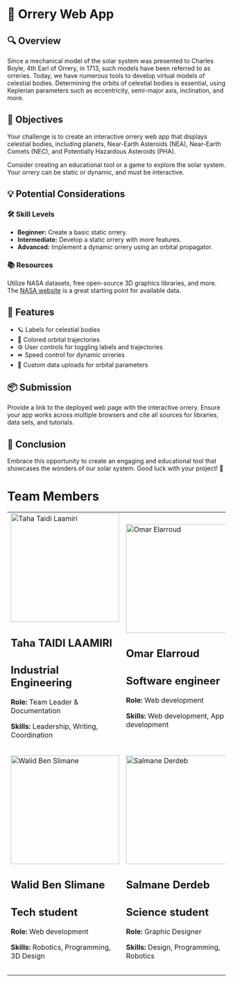 

<body>
    <h1>🌌 Orrery Web App</h1>
    <h2>🔍 Overview</h2>
    <p>
        Since a mechanical model of the solar system was presented to Charles Boyle, 4th Earl of Orrery, in 1713, 
        such models have been referred to as orreries. Today, we have numerous tools to develop virtual models of 
        celestial bodies. Determining the orbits of celestial bodies is essential, using Keplerian parameters 
        such as eccentricity, semi-major axis, inclination, and more.
    </p>
    <h2>🎯 Objectives</h2>
    <p>
        Your challenge is to create an interactive orrery web app that displays celestial bodies, including 
        planets, Near-Earth Asteroids (NEA), Near-Earth Comets (NEC), and Potentially Hazardous Asteroids (PHA).
    </p>
    <p>
        Consider creating an educational tool or a game to explore the solar system. Your orrery can be static 
        or dynamic, and must be interactive.
    </p>
    <h2>💡 Potential Considerations</h2>
    <h3>🛠 Skill Levels</h3>
    <ul>
        <li><strong>Beginner:</strong> Create a basic static orrery.</li>
        <li><strong>Intermediate:</strong> Develop a static orrery with more features.</li>
        <li><strong>Advanced:</strong> Implement a dynamic orrery using an orbital propagator.</li>
    </ul>
    <h3>📚 Resources</h3>
    <p>
        Utilize NASA datasets, free open-source 3D graphics libraries, and more. 
        The <a href="https://www.nasa.gov">NASA website</a> is a great starting point for available data.
    </p>
    <h2>🌟 Features</h2>
    <ul>
        <li>🪐 Labels for celestial bodies</li>
        <li>🌈 Colored orbital trajectories</li>
        <li>⚙️ User controls for toggling labels and trajectories</li>
        <li>⏩ Speed control for dynamic orreries</li>
        <li>📂 Custom data uploads for orbital parameters</li>
    </ul>
    <h2>📦 Submission</h2>
    <p>
        Provide a link to the deployed web page with the interactive orrery. Ensure your app works across multiple 
        browsers and cite all sources for libraries, data sets, and tutorials.
    </p>
    <h2>🚀 Conclusion</h2>
    <p>
        Embrace this opportunity to create an engaging and educational tool that showcases the wonders of our 
        solar system. Good luck with your project! 🌠
<h1>Team Members</h1>

<table>
  <tr>
    <td><img src="https://github.com/user-attachments/assets/12a3426f-ae99-45b6-90b2-05169ba14a44" alt="Taha Taidi Laamiri" width="250" height="250">
      <h2>Taha TAIDI LAAMIRI</h2>
      <h2>Industrial Engineering</h2>
      <p><strong>Role:</strong> Team Leader & Documentation</p>
      <p><strong>Skills:</strong> Leadership, Writing, Coordination</p>
    </td>
    <td><img src="https://github.com/user-attachments/assets/ed6accf1-7571-4787-beb1-b06d742ddf7b" alt="Omar Elarroud" width="250" height="250">
      <h2>Omar Elarroud</h2>
      <h2>Software engineer</h2>
      <p><strong>Role:</strong> Web development</p>
      <p><strong>Skills:</strong> Web development, App development</p>
    </td>
    <td><img src="https://github.com/user-attachments/assets/6fe04c47-3c90-492c-bd40-a7436ff193d1" alt="Soufaine GHAZOUANE" width="250" height="250">
      <h2>Soufaine GHAZOUANE</h2>
      <h2>3D Artist</h2>
      <p><strong>Role:</strong> 3D Designer</p>
      <p><strong>Skills:</strong> 3D Modeling, 3D Animation, VFX</p>
    </td>
  </tr>
  <tr>
    <td><img src="https://github.com/user-attachments/assets/c4e0f643-df81-4683-a413-2296e6527f47" alt="Walid Ben Slimane" width="250" height="250">
      <h2>Walid Ben Slimane</h2>
      <h2>Tech student</h2>
      <p><strong>Role:</strong> Web development</p>
      <p><strong>Skills:</strong> Robotics, Programming, 3D Design</p>
    </td>
    <td><img src="https://github.com/user-attachments/assets/70c6ed95-7fce-4ee0-840e-6f5b5265e15e" alt="Salmane Derdeb" width="250" height="250">
      <h2>Salmane Derdeb</h2>
      <h2>Science student</h2>
      <p><strong>Role:</strong> Graphic Designer</p>
      <p><strong>Skills:</strong> Design, Programming, Robotics</p>
    </td>
    <td><img src="https://github.com/user-attachments/assets/5c9d1a28-243c-4c6f-8052-82998c2a2ced" alt="Mourtada TAIDI LAAMIRI" width="250" height="250">
      <h2>Mourtada TAIDI LAAMIRI</h2>
      <h2>Science student</h2>
      <p><strong>Role:</strong> Documentation</p>
      <p><strong>Skills:</strong> Robotics, Programming, 3D Design</p>
    </td>
  </tr>
</table>




</body>
</html>

